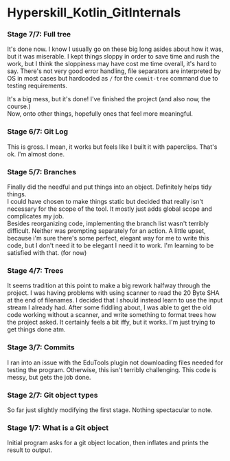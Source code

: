 # Hyperskill_Kotlin_GitInternals

### Stage 7/7: Full tree

It's done now. I know I usually go on these big long asides about how it was, but it was miserable.
I kept things sloppy in order to save time and rush the work, but I think the sloppiness may have cost me time overall, it's hard to say.
There's not very good error handling, file separators are interpreted by OS in most cases but hardcoded as `/` for the `commit-tree` command due to testing requirements.

It's a big mess, but it's done! I've finished the project (and also now, the course.) \
Now, onto other things, hopefully ones that feel more meaningful.

### Stage 6/7: Git Log

This is gross. I mean, it works but feels like I built it with paperclips. That's ok. I'm almost done.

### Stage 5/7: Branches

Finally did the needful and put things into an object. Definitely helps tidy things. \
I could have chosen to make things static but decided that really isn't necessary for the scope of the tool. It mostly just adds global scope and complicates my job. \
Besides reorganizing code, implementing the branch list wasn't terribly difficult. Neither was prompting separately for an action.
A little upset, because i'm sure there's some perfect, elegant way for me to write this code, but I don't need it to be elegant I need it to work. I'm learning to be satisfied with that. (for now)

### Stage 4/7: Trees

It seems tradition at this point to make a big rework halfway through the project. 
I was having problems with using scanner to read the 20 Byte SHA at the end of filenames. 
I decided that I should instead learn to use the input stream I already had. After some fiddling about, I was able to get the old code working without a scanner, and write something to format trees how the project asked.
It certainly feels a bit iffy, but it works. I'm just trying to get things done atm.

### Stage 3/7: Commits

I ran into an issue with the EduTools plugin not downloading files needed for testing the program.
Otherwise, this isn't terribly challenging. This code is messy, but gets the job done.

### Stage 2/7: Git object types

So far just slightly modifying the first stage. Nothing spectacular to note.

### Stage 1/7: What is a Git object

Initial program asks for a git object location, then inflates and prints the result to output.